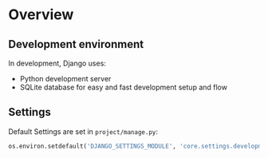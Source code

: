 # Overview

## Development environment

In development, Django uses:

- Python development server
- SQLite database for easy and fast development setup and flow


## Settings

Default Settings are set in `project/manage.py`:

```python
os.environ.setdefault('DJANGO_SETTINGS_MODULE', 'core.settings.development')
```